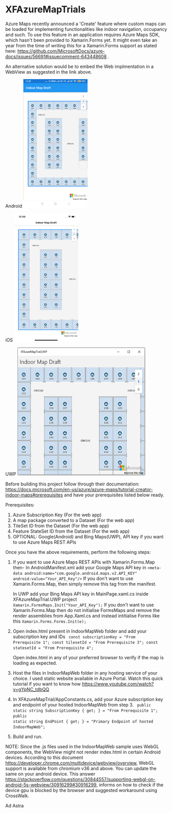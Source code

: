 # XFAzureMapTrials
Azure Maps recently announced a 'Create' feature where custom maps can be loaded for implementing functionalities like indoor navigation, occupancy and such. To use this feature in an application requires Azure Maps SDK, which hasn't been provided to Xamarin.Forms yet. It might even take an year from the time of writing this for a Xamarin.Forms support as stated here: https://github.com/MicrosoftDocs/azure-docs/issues/56691#issuecomment-643448608 .

An alternative solution would be to embed the Web implmentation in a WebView as suggested in the link above.

Android
<img src="https://github.com/Druffl3/XFAzureMapTrials/blob/master/Screenshots/androidAzureIndoorMap.png" width="200" height="400" />

iOS
<img src="https://github.com/Druffl3/XFAzureMapTrials/blob/master/Screenshots/iOSAzureIndoorMap.png" width="200" height="400" />

UWP
<img src="https://github.com/Druffl3/XFAzureMapTrials/blob/master/Screenshots/uwpAzureIndoorMap.PNG" width="400" height="400" />

Before building this project follow through their documentation: https://docs.microsoft.com/en-us/azure/azure-maps/tutorial-creator-indoor-maps#prerequisites and have your prerequisites listed below ready.

Prerequisites:
1. Azure Subscription Key (For the web app)
2. A map package converted to a Dataset (For the web app)
3. TileSet ID from the Dataset (For the web app) 
4. Feature StateSet ID from the Dataset (For the web app)
5. OPTIONAL: Google(Android) and Bing Maps(UWP), API key if you want to use Azure Maps REST APIs

Once you have the above requirements, perform the following steps:

1. If you want to use Azure Maps REST APIs with Xamarin.Forms.Map then-
   In AndroidManifest.xml add your Google Maps API key in 
   <code>&lt;meta-data android:name="com.google.android.maps.v2.API_KEY" android:value="Your_API_Key"/&gt;</code>
   If you don't want to use Xamarin.Forms.Map, then simply remove this tag from the manifest.
   
   In UWP add your Bing Maps API key in MainPage.xaml.cs inside XFAzureMapTrial.UWP project
   <code>Xamarin.FormsMaps.Init("Your_API_Key");</code>
   If you don't want to use Xamarin.Forms.Map then do not initialise FormsMaps and remove the render assemblies from App.Xaml.cs and instead intitialise Forms like this
   <code>Xamarin.Forms.Forms.Init(e);</code>
 
 2. Open index.html present in IndoorMapWeb folder and add your subscription key and IDs
    <code>
    const subscriptionKey = "From Prerequisite 1";
    const tilesetId = "From Prerequisite 3";
    const statesetId = "From Prerequisite 4";
    </code>
    
    Open index.html in any of your preferred browser to verify if the map is loading as expected.
  
  3. Host the files in IndoorMapWeb folder in any hosting service of your choice. I used static website available in Azure Portal. Watch this quick tutorial if you want to know how https://www.youtube.com/watch?v=gYpNC_tdbQQ
  
  4. In XFAzureMapTrial/AppConstants.cs, add your Azure subscription key and endpoint of your hosted IndoorMapWeb from step 3.
     <code>
     public static string SubscriptionKey { get; } = "From Prerequisite 1";
     public static string EndPoint { get; } = "Primary Endpoint of hosted IndoorMapWeb";
     </code>
  
  5. Build and run.
  
  
  NOTE:
  Since the .js files used in the IndoorMapWeb sample uses WebGL components, the WebView might not render index.html in certain Android devices. According to this document https://developer.chrome.com/multidevice/webview/overview, WebGL support is available from chromium v36 and above. You can update the same on your android device. 
  This answer https://stackoverflow.com/questions/30844557/supporting-webgl-on-android-5s-webview/30916299#30916299, informs on how to check if the device gpu is blocked by the browser and suggested workaround using CrossWalk.
  
  Ad Astra
